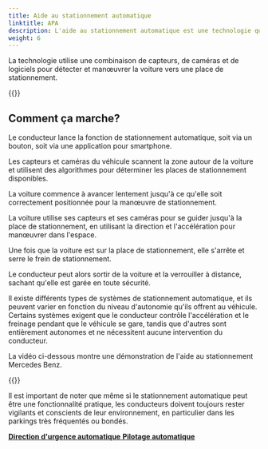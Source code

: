 ```yaml
---
title: Aide au stationnement automatique
linktitle: APA
description: L'aide au stationnement automatique est une technologie qui permet à un véhicule de se garer tout seul sans intervention humaine.
weight: 6
---
```

<!-- markdownlint-disable MD033 -->

La technologie utilise une combinaison de capteurs, de caméras et de logiciels pour détecter et manœuvrer la voiture vers une place de stationnement.

{{<evkxdisplayaddarticle />}}

## Comment ça marche?

Le conducteur lance la fonction de stationnement automatique, soit via un bouton, soit via une application pour smartphone.

Les capteurs et caméras du véhicule scannent la zone autour de la voiture et utilisent des algorithmes pour déterminer les places de stationnement disponibles.

La voiture commence à avancer lentement jusqu'à ce qu'elle soit correctement positionnée pour la manœuvre de stationnement.

La voiture utilise ses capteurs et ses caméras pour se guider jusqu'à la place de stationnement, en utilisant la direction et l'accélération pour manœuvrer dans l'espace.

Une fois que la voiture est sur la place de stationnement, elle s'arrête et serre le frein de stationnement.

Le conducteur peut alors sortir de la voiture et la verrouiller à distance, sachant qu'elle est garée en toute sécurité.

Il existe différents types de systèmes de stationnement automatique, et ils peuvent varier en fonction du niveau d'autonomie qu'ils offrent au véhicule. Certains systèmes exigent que le conducteur contrôle l'accélération et le freinage pendant que le véhicule se gare, tandis que d'autres sont entièrement autonomes et ne nécessitent aucune intervention du conducteur.

La vidéo ci-dessous montre une démonstration de l'aide au stationnement Mercedes Benz.

{{<youtube rsgw0eLetsc >}}


Il est important de noter que même si le stationnement automatique peut être une fonctionnalité pratique, les conducteurs doivent toujours rester vigilants et conscients de leur environnement, en particulier dans les parkings très fréquentés ou bondés.


<div class="mt-3 mb-3">
     <a href="../automaticemergencysteering/" class="text-decoration-none text-black"><strong><i class="bi-arrow-left"></i> Direction d'urgence automatique</strong> </a>
     <a href="../autosteer/" class="text-decoration-none text-black float-end"><strong>Pilotage automatique <i class="bi-arrow-right"></i></strong ></a>
</div>